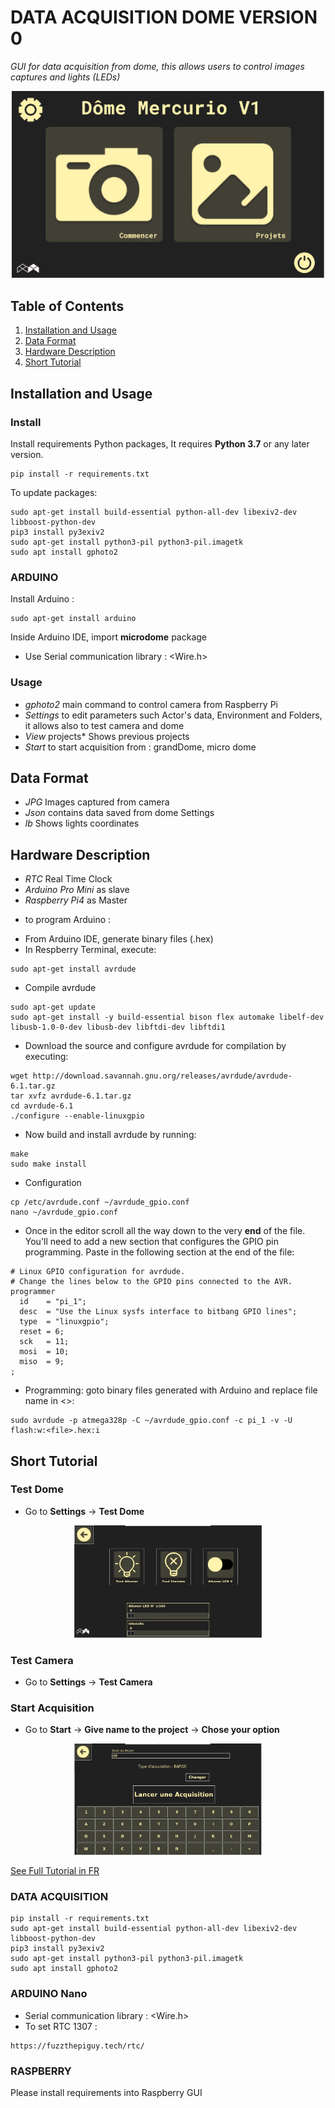 # DATA ACQUISITION DOME VERSION 0
 *GUI for data acquisition from dome, this allows users to control images captures and lights (LEDs)*

<div style="text-align: center">
<img src="./screens/menu.PNG" alt="front image" width="500"/>
</div>

## Table of Contents
1. [Installation and Usage](#installation-and-usage)
2. [Data Format](#data-format)
3. [Hardware Description](#hardware-description)
4. [Short Tutorial](#short-tutorial)


## Installation and Usage

### Install

Install requirements Python packages, It requires **Python 3.7** or any later version.

```
pip install -r requirements.txt
```
To update packages:

```
sudo apt-get install build-essential python-all-dev libexiv2-dev libboost-python-dev
pip3 install py3exiv2
sudo apt-get install python3-pil python3-pil.imagetk
sudo apt install gphoto2
```
### ARDUINO 

Install Arduino :

```
sudo apt-get install arduino
```

Inside Arduino IDE, import **microdome** package

- Use Serial communication library : <Wire.h> 

### Usage

- *gphoto2* main command to control camera from Raspberry Pi
- *Settings* to edit parameters such Actor's data, Environment and Folders, it allows also to test camera and dome
- *View* projects* Shows previous projects
- *Start* to start acquisition from : grandDome, micro dome

## Data Format
 
- *JPG* Images captured from camera
- *Json* contains data saved from dome Settings 
- *lb* Shows lights coordinates

## Hardware Description 

- *RTC* Real Time Clock 
- *Arduino Pro Mini* as slave 
- *Raspberry Pi4* as Master

* to program Arduino : 

- From Arduino IDE, generate binary files (.hex)
- In Respberry Terminal, execute:
```
sudo apt-get install avrdude
```
- Compile avrdude
```
sudo apt-get update
sudo apt-get install -y build-essential bison flex automake libelf-dev libusb-1.0-0-dev libusb-dev libftdi-dev libftdi1
```
- Download the source and configure avrdude for compilation by executing:
```
wget http://download.savannah.gnu.org/releases/avrdude/avrdude-6.1.tar.gz
tar xvfz avrdude-6.1.tar.gz
cd avrdude-6.1
./configure --enable-linuxgpio
```

- Now build and install avrdude by running:
```
make
sudo make install
```

- Configuration
```
cp /etc/avrdude.conf ~/avrdude_gpio.conf
nano ~/avrdude_gpio.conf
```
- Once in the editor scroll all the way down to the very **end** of the file.  You'll need to add a new section that configures the GPIO pin programming.  Paste in the following section at the end of the file:
```
# Linux GPIO configuration for avrdude.
# Change the lines below to the GPIO pins connected to the AVR.
programmer
  id    = "pi_1";
  desc  = "Use the Linux sysfs interface to bitbang GPIO lines";
  type  = "linuxgpio";
  reset = 6;
  sck   = 11;
  mosi  = 10;
  miso  = 9;
;
```

- Programming: goto binary files generated with Arduino and replace file name in <>:
```
sudo avrdude -p atmega328p -C ~/avrdude_gpio.conf -c pi_1 -v -U flash:w:<file>.hex:i
```

## Short Tutorial

### Test Dome
* Go to **Settings** -> **Test Dome** 
<div style="text-align: center">
<img src="./screens/Reglages_TestDome.PNG" alt="front image" width="300"/>
</div>

### Test Camera
* Go to **Settings** -> **Test Camera** 

### Start Acquisition
* Go to **Start** -> **Give name to the project**  -> **Chose your option** 
<div style="text-align: center">
<img src="./screens/Commencer.PNG" alt="front image" width="300"/>
</div>

[See Full Tutorial in FR](https://github.com/Yacine22/main_dome)



### DATA ACQUISITION 
```
pip install -r requirements.txt
sudo apt-get install build-essential python-all-dev libexiv2-dev libboost-python-dev
pip3 install py3exiv2
sudo apt-get install python3-pil python3-pil.imagetk
sudo apt install gphoto2
```
### ARDUINO Nano
- Serial communication library : <Wire.h> 
- To set RTC 1307 : 
```
https://fuzzthepiguy.tech/rtc/
```

### RASPBERRY 
Please install requirements into Raspberry GUI
